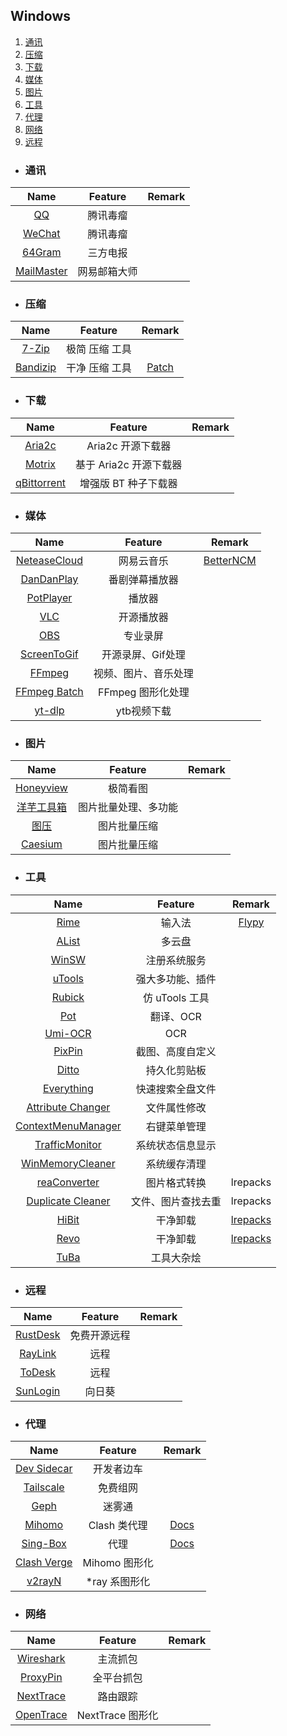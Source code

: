 ## Windows

1.  [通讯](#通讯)
2.  [压缩](#压缩)
3.  [下载](#下载)
4.  [媒体](#媒体)
5.  [图片](#图片)
6.  [工具](#工具)
7.  [代理](#代理)
8.  [网络](#网络)
9.  [远程](#远程)

* ### 通讯

|                        Name                        |   Feature    | Remark |
| :------------------------------------------------: | :----------: | :----: |
|              [QQ](https://im.qq.com/)              |   腾讯毒瘤   |        |
|          [WeChat](https://weixin.qq.com/)          |   腾讯毒瘤   |        |
| [64Gram](https://github.com/TDesktop-x64/tdesktop) |   三方电报   |        |
|        [MailMaster](https://dashi.163.com/)        | 网易邮箱大师 |        |

* ### 压缩

|                       Name                       |    Feature     |                    Remark                    |
| :----------------------------------------------: | :------------: | :------------------------------------------: |
|         [7-Zip](https://www.7-zip.org/)          | 极简 压缩 工具 |                                              |
| [Bandizip](https://www.bandisoft.com/bandi压缩/) | 干净 压缩 工具 | [Patch](#https://www.ghxi.com/bandizip.html) |

* ### 下载

|                             Name                             |        Feature         | Remark |
| :----------------------------------------------------------: | :--------------------: | :----: |
|           [Aria2c](https://github.com/aria2/aria2)           |   Aria2c 开源下载器    |        |
|         [Motrix](https://github.com/agalwood/Motrix)         | 基于 Aria2c 开源下载器 |        |
| [qBittorrent](https://github.com/c0re100/qBittorrent-Enhanced-Edition) |  增强版 BT 种子下载器  |        |

* ### 媒体

|                         Name                          |       Feature        |                       Remark                        |
| :---------------------------------------------------: | :------------------: | :-------------------------------------------------: |
|        [NeteaseCloud](https://music.163.com/)         |      网易云音乐      | [BetterNCM](https://github.com/MicroCBer/BetterNCM) |
|       [DanDanPlay](https://www.dandanplay.com/)       |    番剧弹幕播放器    |                                                     |
|       [PotPlayer](https://potplayer.daum.net/)        |        播放器        |                                                     |
|           [VLC](https://www.videolan.org/)            |      开源播放器      |                                                     |
|            [OBS](https://obsproject.com/)             |       专业录屏       |                                                     |
|              [ScreenToGif](ScreenToGif)               |  开源录屏、Gif处理   |                                                     |
|             [FFmpeg](https://ffmpeg.org/)             | 视频、图片、音乐处理 |                                                     |
| [FFmpeg Batch](https://github.com/eibol/ffmpeg_batch) |  FFmpeg 图形化处理   |                                                     |
|      [yt-dlp](https://github.com/yt-dlp/yt-dlp)       |     ytb视频下载      |                                                     |

* ### 图片

|                         Name                          |       Feature        | Remark |
| :---------------------------------------------------: | :------------------: | :----: |
|   [Honeyview](https://www.bandisoft.com/honeyview/)   |       极简看图       |        |
| [洋芋工具箱](https://www.potatofield.cn/imagetoolkit) | 图片批量处理、多功能 |        |
|          [图压](https://tuya.xinxiao.tech/)           |     图片批量压缩     |        |
|       [Caesium](https://saerasoft.com/caesium)        |     图片批量压缩     |        |

* ### 工具

|                             Name                             |      Feature       |                      Remark                      |
| :----------------------------------------------------------: | :----------------: | :----------------------------------------------: |
|            [Rime](https://github.com/rime/weasel)            |       输入法       | [Flypy](https://github.com/RoyalCiCi/Rime-flypy) |
|         [AList](https://github.com/alist-org/alist)          |       多云盘       |                                                  |
|           [WinSW](https://github.com/winsw/winsw)            |    注册系统服务    |                                                  |
|                [uTools](https://www.u.tools/)                |  强大多功能、插件  |                                                  |
|       [Rubick](https://github.com/rubickCenter/rubick)       |   仿 uTools 工具   |                                                  |
|        [Pot](https://github.com/pot-app/pot-desktop)         |     翻译、OCR      |                                                  |
|       [Umi-OCR](https://github.com/hiroi-sora/Umi-OCR)       |        OCR         |                                                  |
|               [PixPin](https://pixpinapp.com/)               |  截图、高度自定义  |                                                  |
|          [Ditto](https://ditto-cp.sourceforge.io/)           |    持久化剪贴板    |                                                  |
|           [Everything](https://www.voidtools.com/)           |  快速搜索全盘文件  |                                                  |
|         [Attribute Changer](https://www.petges.lu/)          |    文件属性修改    |                                                  |
| [ContextMenuManager](https://github.com/BluePointLilac/ContextMenuManager) |    右键菜单管理    |                                                  |
| [TrafficMonitor](https://github.com/zhongyang219/TrafficMonitor) |  系统状态信息显示  |                                                  |
| [WinMemoryCleaner](https://github.com/IgorMundstein/WinMemoryCleaner) |    系统缓存清理    |                                                  |
| [reaConverter](https://lrepacks.net/repaki-programm-dlya-grafiki/246-reaconverter-pro-repack.html) |    图片格式转换    |                     lrepacks                     |
| [Duplicate Cleaner](https://lrepacks.net/repaki-sistemnyh-programm/301-duplicate-cleaner-amp-portable.html) | 文件、图片查找去重 |                     lrepacks                     |
| [HiBit](https://lrepacks.net/repaki-sistemnyh-programm/753-hibit-uninstaller-repack-amp-portable.html) |      干净卸载      |        [lrepacks](https://lrepacks.net/)         |
| [Revo](https://lrepacks.net/repaki-sistemnyh-programm/68-revo-uninstaller-pro.html) |      干净卸载      |        [lrepacks](https://lrepacks.net/)         |
|                [TuBa](https://www.tbtool.cn/)                |     工具大杂烩     |                                                  |

* ### 远程

|                       Name                       |   Feature    | Remark |
| :----------------------------------------------: | :----------: | :----: |
| [RustDesk](https://github.com/rustdesk/rustdesk) | 免费开源远程 |        |
|       [RayLink](https://www.raylink.live/)       |     远程     |        |
|        [ToDesk](https://www.todesk.com/)         |     远程     |        |
|      [SunLogin](https://sunlogin.oray.com/)      |    向日葵    |        |

* ### 代理

|                             Name                             |    Feature    |                   Remark                   |
| :----------------------------------------------------------: | :-----------: | :----------------------------------------: |
|   [Dev Sidecar](https://github.com/docmirror/dev-sidecar)    |  开发者边车   |                                            |
|             [Tailscale](https://tailscale.com/)              |   免费组网    |                                            |
|                  [Geph](https://geph.io/en)                  |    迷雾通     |                                            |
|        [Mihomo](https://github.com/MetaCubeX/mihomo)         | Clash 类代理  | [Docs](https://wiki.metacubex.one/config/) |
|       [Sing-Box](https://github.com/SagerNet/sing-box)       |     代理      |   [Docs](https://sing-box.sagernet.org/)   |
| [Clash Verge](https://github.com/clash-verge-rev/clash-verge-rev) | Mihomo 图形化 |                                            |
|          [v2rayN](https://github.com/2dust/v2rayN)           | *ray 系图形化 |                                            |

* ### 网络

|                             Name                             |     Feature      | Remark |
| :----------------------------------------------------------: | :--------------: | :----: |
|           [Wireshark](https://www.wireshark.org/)            |     主流抓包     |        |
| [ProxyPin](https://github.com/wanghongenpin/network_proxy_flutter) |    全平台抓包    |        |
|     [NextTrace](https://github.com/nxtrace/NTrace-core)      |     路由跟踪     |        |
|       [OpenTrace](https://github.com/Archeb/opentrace)       | NextTrace 图形化 |        |
